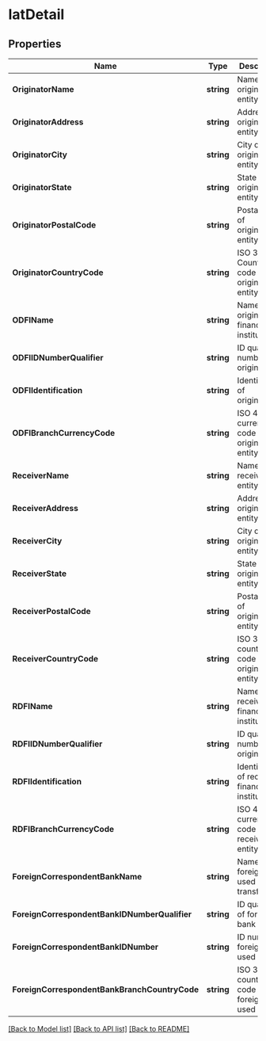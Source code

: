# IatDetail

## Properties

Name | Type | Description | Notes
------------ | ------------- | ------------- | -------------
**OriginatorName** | **string** | Name of originating entity | [optional] 
**OriginatorAddress** | **string** | Address of originating entity | [optional] 
**OriginatorCity** | **string** | City of originating entity | [optional] 
**OriginatorState** | **string** | State of originating entity | [optional] 
**OriginatorPostalCode** | **string** | Postal code of originating entity | [optional] 
**OriginatorCountryCode** | **string** | ISO 3166 Country code of originating entity | [optional] 
**ODFIName** | **string** | Name of originating financial institution | [optional] 
**ODFIIDNumberQualifier** | **string** | ID qualifier number of originating FI | [optional] 
**ODFIIdentification** | **string** | Identification of originating FI | [optional] 
**ODFIBranchCurrencyCode** | **string** | ISO 4217 currency code of originating entity | [optional] 
**ReceiverName** | **string** | Name of receiving entity | [optional] 
**ReceiverAddress** | **string** | Address of originating entity | [optional] 
**ReceiverCity** | **string** | City of originating entity | [optional] 
**ReceiverState** | **string** | State of originating entity | [optional] 
**ReceiverPostalCode** | **string** | Postal code of originating entity | [optional] 
**ReceiverCountryCode** | **string** | ISO 3166 country code of originating entity | [optional] 
**RDFIName** | **string** | Name of receiving financial institution | [optional] 
**RDFIIDNumberQualifier** | **string** | ID qualifier number of originating FI | [optional] 
**RDFIIdentification** | **string** | Identification of receiving financial institution | [optional] 
**RDFIBranchCurrencyCode** | **string** | ISO 4217 currency code of receiving entity | [optional] 
**ForeignCorrespondentBankName** | **string** | Name of foreign bank used in IAT transfer | [optional] 
**ForeignCorrespondentBankIDNumberQualifier** | **string** | ID qualifier of foreign bank used | [optional] 
**ForeignCorrespondentBankIDNumber** | **string** | ID number of foreign bank used | [optional] 
**ForeignCorrespondentBankBranchCountryCode** | **string** | ISO 3166 country code of foreign bank used | [optional] 

[[Back to Model list]](../README.md#documentation-for-models) [[Back to API list]](../README.md#documentation-for-api-endpoints) [[Back to README]](../README.md)


